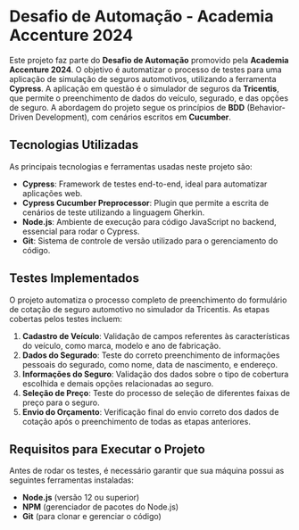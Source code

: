 # Desafio de Automação - Academia Accenture 2024

Este projeto faz parte do **Desafio de Automação** promovido pela **Academia Accenture 2024**. O objetivo é automatizar o processo de testes para uma aplicação de simulação de seguros automotivos, utilizando a ferramenta **Cypress**. A aplicação em questão é o simulador de seguros da **Tricentis**, que permite o preenchimento de dados do veículo, segurado, e das opções de seguro. A abordagem do projeto segue os princípios de **BDD** (Behavior-Driven Development), com cenários escritos em **Cucumber**.

## Tecnologias Utilizadas

As principais tecnologias e ferramentas usadas neste projeto são:

- **Cypress**: Framework de testes end-to-end, ideal para automatizar aplicações web.
- **Cypress Cucumber Preprocessor**: Plugin que permite a escrita de cenários de teste utilizando a linguagem Gherkin.
- **Node.js**: Ambiente de execução para código JavaScript no backend, essencial para rodar o Cypress.
- **Git**: Sistema de controle de versão utilizado para o gerenciamento do código.

## Testes Implementados

O projeto automatiza o processo completo de preenchimento do formulário de cotação de seguro automotivo no simulador da Tricentis. As etapas cobertas pelos testes incluem:

1. **Cadastro de Veículo**: Validação de campos referentes às características do veículo, como marca, modelo e ano de fabricação.
2. **Dados do Segurado**: Teste do correto preenchimento de informações pessoais do segurado, como nome, data de nascimento, e endereço.
3. **Informações do Seguro**: Validação dos dados sobre o tipo de cobertura escolhida e demais opções relacionadas ao seguro.
4. **Seleção de Preço**: Teste do processo de seleção de diferentes faixas de preço para o seguro.
5. **Envio do Orçamento**: Verificação final do envio correto dos dados de cotação após o preenchimento de todas as etapas anteriores.

## Requisitos para Executar o Projeto

Antes de rodar os testes, é necessário garantir que sua máquina possui as seguintes ferramentas instaladas:

- **Node.js** (versão 12 ou superior)
- **NPM** (gerenciador de pacotes do Node.js)
- **Git** (para clonar e gerenciar o código)

